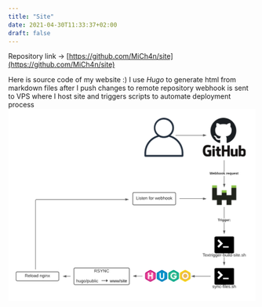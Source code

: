 ```yaml
---
title: "Site"
date: 2021-04-30T11:33:37+02:00
draft: false
---
```

Repository link -> [https://github.com/MiCh4n/site](https://github.com/MiCh4n/site)

Here is source code of my website :)
I use *Hugo* to generate html from markdown files
after I push changes to remote repository webhook is sent to VPS where I host site and triggers
scripts to automate deployment process 
![site workflow](/site-workflow.png)